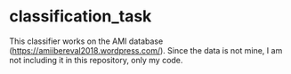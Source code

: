 # classification_task
This classifier works on the AMI database (https://amiibereval2018.wordpress.com/). Since the data is not mine, I am not including it in this repository, only my code.

